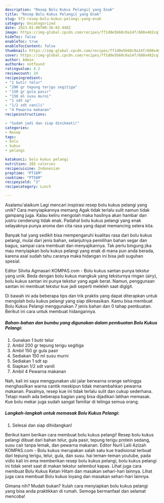 ```yaml
---
description: "Resep Bolu Kukus Pelangi{ yang Enak"
title: "Resep Bolu Kukus Pelangi{ yang Enak"
slug: 973-resep-bolu-kukus-pelangi-yang-enak
category: Uncategorized
date: 2023-01-06T00:36:03.948Z
image: https://img-global.cpcdn.com/recipes/ff1d0e5b60c0a14f/680x482cq70/bolu-kukus-pelangi-foto-resep-utama.jpg
hideToc: false
enableToc: true
enableTocContent: false
thumbnail: https://img-global.cpcdn.com/recipes/ff1d0e5b60c0a14f/680x482cq70/bolu-kukus-pelangi-foto-resep-utama.jpg
cover: https://img-global.cpcdn.com/recipes/ff1d0e5b60c0a14f/680x482cq70/bolu-kukus-pelangi-foto-resep-utama.jpg
author: Admin
authorAv: notfound
ratingvalue: 4.2
reviewcount: 24
recipeingredient:
- "1 butir telur"
- "200 gr tepung terigu segitiga"
- "150 gr gula pasir"
- "150 ml susu murni"
- "1 sdt sp"
- "1/2 sdt vanili"
- "4 Pewarna makanan"
recipeinstructions:

- "Sudah jadi dan siap dinikmati!"
categories:
- Resep
tags:
- bolu
- kukus
- pelangi

katakunci: bolu kukus pelangi 
nutrition: 265 calories
recipecuisine: Indonesian
preptime: "PT16M"
cooktime: "PT56M"
recipeyield: "3"
recipecategory: Lunch

---
```



Asalamu'alaikum Lagi mencari inspirasi resep bolu kukus pelangi yang unik? Cara menyiapkannya memang Agak tidak terlalu sulit namun tidak gampang juga. Kalau keliru mengolah maka hasilnya akan hambar dan justru cenderung tidak enak. Padahal bolu kukus pelangi yang enak selayaknya punya aroma dan cita rasa yang dapat memancing selera kita.


Banyak hal yang sedikit bisa mempengaruhi kualitas rasa dari bolu kukus pelangi, mulai dari jenis bahan, selanjutnya pemilihan bahan segar dan bagus, sampai cara membuat dan menyajikannya. Tak perlu bingung jika mau menyiapkan bolu kukus pelangi yang enak di mana pun anda berada, karena asal sudah tahu caranya maka hidangan ini bisa jadi suguhan spesial.

Editor Silvita Agmasari KOMPAS.com - Bolu kukus santan punya tekstur yang unik. Beda dengan bolu kukus mangkuk yang teksturnya ringan (airy), bolu kukus santan ini punya tekstur yang agak berat. Namun, penggunaan santan ini membuat tekstur kue jadi seperti meleleh saat digigit.


Di bawah ini ada beberapa tips dan trik praktis yang dapat diterapkan untuk mengolah bolu kukus pelangi yang siap dikreasikan. Kamu bisa membuat Bolu Kukus Pelangi menggunakan 7 jenis bahan dan 0 tahap pembuatan. Berikut ini cara untuk membuat hidangannya.

<!--inarticleads1-->

##### Bahan-bahan dan bumbu yang digunakan dalam pembuatan Bolu Kukus Pelangi:

1. Gunakan 1 butir telur
1. Ambil 200 gr tepung terigu segitiga
1. Ambil 150 gr gula pasir
1. Sediakan 150 ml susu murni
1. Sediakan 1 sdt sp
1. Siapkan 1/2 sdt vanili
1. Ambil 4 Pewarna makanan


Nah, kali ini saya menggunakan ubi jalar berwarna orange sehingga menghasilkan warna cantik meskipun tidak menambahkan pewarna makanan. Pasalnya, resep kue ini tidak terlalu sulit dan cukup sederhana. Tetapi masih ada beberapa bagian yang bisa dijadikan latihan memasak. Kue bolu mekar juga sudah sangat familiar di telinga semua orang. 

<!--inarticleads2-->

##### Langkah-langkah untuk memasak Bolu Kukus Pelangi:


1. Selesai dan siap dihidangkan!

Berikut kami berikan cara membuat bolu kukus pelangi! Resep bolu kukus pelangi dibuat dari bahan telur, gula pasir, tepung terigu protein sedang, susu cair tanpa lemak, dan pewarna makanan. Editor Nuril Laili Azizah KOMPAS.com - Bolu kukus merupakan salah satu kue tradisional terbuat dari tepung terigu, telur, gula, dan susu. hai teman-teman youtube, pada vidio kali ini ema memberikan resep bolu kukus pelangi, bolu kukus pelangi ini tidak seret saat di makan tekstur selembut kapas. Lihat juga cara membuat Bolu Kukus Ketan Hitam dan masakan sehari-hari lainnya. Lihat juga cara membuat Bolu kukus loyang dan masakan sehari-hari lainnya. 

Gimana nih? Mudah bukan? Itulah cara menyiapkan bolu kukus pelangi yang bisa anda praktikkan di rumah. Semoga bermanfaat dan selamat mencoba!
